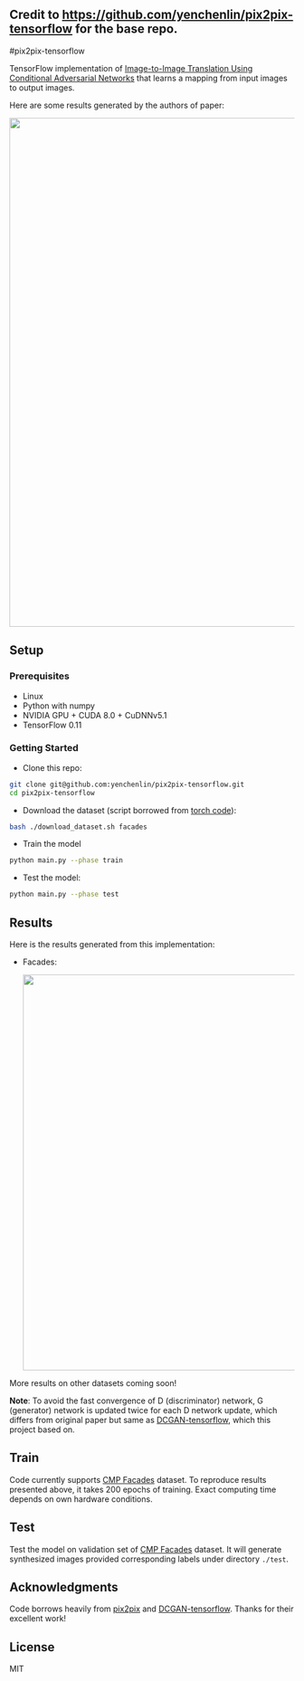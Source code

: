 ## Credit to https://github.com/yenchenlin/pix2pix-tensorflow for the base repo.

#pix2pix-tensorflow

TensorFlow implementation of [Image-to-Image Translation Using Conditional Adversarial Networks](https://arxiv.org/pdf/1611.07004v1.pdf) that learns a mapping from input images to output images. 

Here are some results generated by the authors of paper:

<img src="./examples.jpg" width="900px"/>

## Setup

### Prerequisites
- Linux
- Python with numpy
- NVIDIA GPU + CUDA 8.0 + CuDNNv5.1
- TensorFlow 0.11

### Getting Started
- Clone this repo:
```bash
git clone git@github.com:yenchenlin/pix2pix-tensorflow.git
cd pix2pix-tensorflow
```
- Download the dataset (script borrowed from [torch code](https://github.com/phillipi/pix2pix/blob/master/datasets/download_dataset.sh)):
```bash
bash ./download_dataset.sh facades
```
- Train the model
```bash
python main.py --phase train
```
- Test the model:
```bash
python main.py --phase test
```

## Results
Here is the results generated from this implementation:

- Facades:

  <img src="./label_to_facades.png" width="700px"/>

More results on other datasets coming soon!

**Note**: To avoid the fast convergence of D (discriminator) network, G (generator) network is updated twice for each D network update, which differs from original paper but same as [DCGAN-tensorflow](https://github.com/carpedm20/DCGAN-tensorflow), which this project based on.

## Train
Code currently supports [CMP Facades](http://cmp.felk.cvut.cz/~tylecr1/facade/) dataset. To reproduce results presented above, it takes 200 epochs of training. Exact computing time depends on own hardware conditions.

## Test
Test the model on validation set of [CMP Facades](http://cmp.felk.cvut.cz/~tylecr1/facade/) dataset. It will generate synthesized images provided corresponding labels under directory `./test`.


## Acknowledgments
Code borrows heavily from [pix2pix](https://github.com/phillipi/pix2pix) and [DCGAN-tensorflow](https://github.com/carpedm20/DCGAN-tensorflow/blob/master/model.py). Thanks for their excellent work!

## License
MIT
